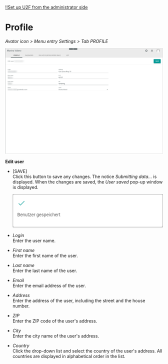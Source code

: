 [!!Set up U2F from the administrator side](../MFA/Integration/02_AdminSetupActindo.md)

# Profile

*Avator icon > Menu entry Settings > Tab PROFILE*

![Profile](../../Assets/Screenshots/Core1Platform/ProfileSettings/Profile/Profile.png "[Profile]")

**Edit user**

- [SAVE]   
    Click this button to save any changes. The notice *Submitting data...* is displayed. When the changes are saved, the *User saved* pop-up window is displayed.

    ![User saved](../../Assets/Screenshots/Core1Platform/ProfileSettings/Profile/UserSaved.png "[User saved]")

- *Login*   
    Enter the user name.

- *First name*   
    Enter the first name of the user.

- *Last name*   
    Enter the last name of the user.

- *Email*   
    Enter the email address of the user.

- *Address*   
    Enter the address of the user, including the street and the house number.

- *ZIP*   
    Enter the ZIP code of the user's address.

- *City*   
    Enter the city name of the user's address.

- *Country*   
    Click the drop-down list and select the country of the user's address. All countries are displayed in alphabetical order in the list.
